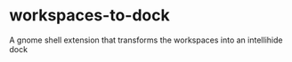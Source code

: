 workspaces-to-dock
==================

A gnome shell extension that transforms the workspaces into an intellihide dock